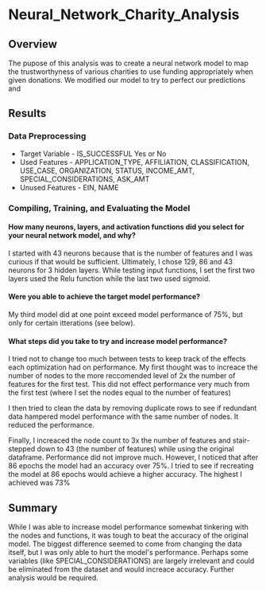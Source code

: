 # Neural_Network_Charity_Analysis

## Overview

The pupose of this analysis was to create a neural network model to map the trustworthyness of various charities to use funding appropriately when given donations. We modified our model to try to perfect our predictions and

## Results

### Data Preprocessing

- Target Variable - IS_SUCCESSFUL Yes or No
- Used Features - APPLICATION_TYPE, AFFILIATION, CLASSIFICATION, USE_CASE, ORGANIZATION, STATUS, INCOME_AMT, SPECIAL_CONSIDERATIONS, ASK_AMT
- Unused Features - EIN, NAME

### Compiling, Training, and Evaluating the Model

#### How many neurons, layers, and activation functions did you select for your neural network model, and why?

I started with 43 neurons because that is the number of features and I was curious if that would be sufficient. Ultimately, I chose 129, 86 and 43 neurons for 3 hidden layers. While testing input functions, I set the first two layers used the Relu function while the last two used sigmoid.

#### Were you able to achieve the target model performance?

My third model did at one point exceed model performance of 75%, but only for certain itterations (see below).

#### What steps did you take to try and increase model performance?

I tried not to change too much between tests to keep track of the effects each optimization had on performance. My first thought was to increace the number of nodes to the more reccomended level of 2x the number of features for the first test. This did not effect performance very much from the first test (where I set the nodes equal to the number of features)

I then tried to clean the data by removing duplicate rows to see if redundant data hampered model performance with the same number of nodes. It reduced the performance.

Finally, I increaced the node count to 3x the number of features and stair-stepped down to 43 (the number of features) while using the original dataframe. Performance did not improve much. However, I noticed that after 86 epochs the model had an accuracy over 75%. I tried to see if recreating the model at 86 epochs would achieve a higher accuracy. The highest I achieved was 73%

## Summary

While I was able to increase model performance somewhat tinkering with the nodes and functions, it was tough to beat the accuracy of the original model. The biggest difference seemed to come from changing the data itself, but I was only able to hurt the model's performance. Perhaps some variables (like SPECIAL_CONSIDERATIONS) are largely irrelevant and could be eliminated from the dataset and would increace accuracy. Further analysis would be required.

